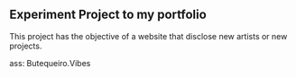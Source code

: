 ## Experiment Project to my portfolio

This project has the objective of a website that disclose new artists or new projects.

ass: Butequeiro.Vibes

